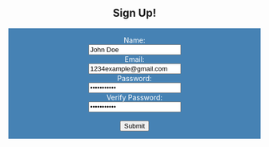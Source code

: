 <body>

<h2 style="text-align:center">Sign Up!</h2>
<style>
    form {
            display: block;
            margin-left: auto;
            margin-right: auto;
            background-color: #4682B4;
            border: white;
            color: white;
            padding: 15px 32px;
            text-align: center;
        }
</style>
<form class="box"> 
  <label for="name">Name:</label><br>
  <input type="name" id="namework" name="name" value="John Doe"><br>
  <label for="email">Email:</label><br>
  <input type="email" id="email" name="email" value="1234example@gmail.com"><br>
  <label for="password">Password:</label><br>
  <input type="password" id="password" name="password" value="123password"><br>
  <label for="verifypassword">Verify Password:</label><br>
  <input type="password" id="verifypassword" name="verifypassword" value="123password"><br>
  <br>
  <input type="submit" value="Submit">
</form> 

</body>